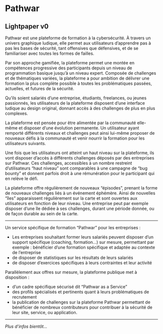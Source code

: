 # Pathwar
## Lightpaper v0

Pathwar est une plateforme de formation à la cybersécurité.
À travers un univers graphique ludique, elle permet aux utilisateurs d’apprendre pas à pas les bases de sécurité, tant offensives que défensives, et de se familiariser avec toutes les formes de failles.

Par son approche gamifiée, la plateforme permet une montée en compétences progressive des participants depuis un niveau de programmation basique jusqu’à un niveau expert.
Composée de challenges et de thématiques variées, la plateforme a pour ambition de délivrer une formation la plus complète possible à toutes les problématiques passées, actuelles, et futures de la sécurité.

Qu’ils soient salariés d’une entreprise, étudiants, freelances, ou jeunes passionnés, les utilisateurs de la plateforme disposent d’une interface ludique au design original, donnant accès à des challenges de plus en plus complexes.

La plateforme est pensée pour être alimentée par la communauté elle-même et disposer d’une évolution permanente. Un utilisateur ayant remporté différents niveaux et challenges peut ainsi lui-même proposer de nouveaux défis à la communauté et venir nourrir la formation pour les utilisateurs suivants.

Une fois que les utilisateurs ont atteint un haut niveau sur la plateforme, ils vont disposer d’accès à différents challenges déposés par des entreprises sur Pathwar.
Ces challenges, accessibles à un nombre restreint d’utilisateurs “haut niveau” sont comparables à une campagne de “bug bounty” et donnent parfois droit à une rémunération pour le participant qui en relève le défi.

La plateforme offre régulièrement de nouveaux “épisodes”, prenant la forme de nouveaux challenges liés à un événement éphémère. Ainsi de nouvelles “îles” apparaissent régulièrement sur la carte et sont ouvertes aux utilisateurs en fonction de leur niveau.
Une entreprise peut par exemple disposer d’une île dédiée à ses challenges, durant une période donnée, ou de façon durable au sein de la carte.

---

Un service spécifique de formation “Pathwar” pour les entreprises :
* Les entreprises souhaitant former leurs salariés peuvent disposer d’un support spécifique (coaching, formation…) sur mesure, permettant par exemple :
bénéficier d’une formation spécifique et adaptée au contexte de l’entreprise
* de disposer de statistiques sur les résultats de leurs salariés
* de disposer d’exercices spécifiques à leurs contraintes et leur activité

Parallèlement aux offres sur mesure, la plateforme publique met à disposition :
* d’un cadre spécifique sécurisé dit “Pathwar as a Service”
* des profils spécialisés et pertinents quant à leurs problématiques de recrutement
* la publication de challenges sur la plateforme Pathwar permettant de bénéficier de nombreux contributeurs pour contribuer à la sécurité de leur site, service, ou application.

---

_Plus d'infos bientôt..._

